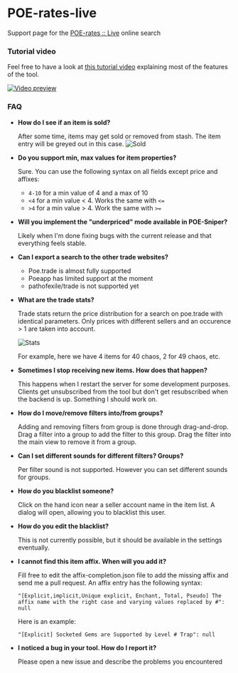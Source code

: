 # POE-rates-live
Support page for the [POE-rates :: Live](http://poe-rates.com/live) online search

### Tutorial video
Feel free to have a look at [this tutorial video](https://www.youtube.com/watch?v=MjHsYp2cLMc) explaining most of the features of the tool.

[![Video preview](https://i.imgur.com/TVh0t1k.png)](https://www.youtube.com/watch?v=MjHsYp2cLMc)

### FAQ

- **How do I see if an item is sold?**

  After some time, items may get sold or removed from stash. The item entry will be greyed out in this case.
  ![Sold](https://i.imgur.com/4JUwg5H.png)

- **Do you support min, max values for item properties?**
 
  Sure. You can use the following syntax on all fields except price and affixes:
  - `4-10` for a min value of 4 and a max of 10
  - `<4` for a min value < 4. Works the same with `<=`
  - `>4` for a min value > 4. Work the same with `>=`

- **Will you implement the "underpriced" mode available in POE-Sniper?**

  Likely when I'm done fixing bugs with the current release and that everything feels stable.
  
- **Can I export a search to the other trade websites?**

  - Poe.trade is almost fully supported
  - Poeapp has limited support at the moment
  - pathofexile/trade is not supported yet
  
- **What are the trade stats?**
  
  Trade stats return the price distribution for a search on poe.trade with identical parameters. Only prices with different sellers and an occurence > 1 are taken into account.
  
  ![Stats](https://i.imgur.com/btjVsg0.png)
  
  For example, here we have 4 items for 40 chaos, 2 for 49 chaos, etc.

- **Sometimes I stop receiving new items. How does that happen?**
  
  This happens when I restart the server for some development purposes. Clients get unsubscribed from the tool but don't get resubscribed when the backend is up. Something I should work on.
  
- **How do I move/remove filters into/from groups?**

  Adding and removing filters from group is done through drag-and-drop. Drag a filter into a group to add the filter to this group. Drag the filter into the main view to remove it from a group.
  
- **Can I set different sounds for different filters? Groups?**

  Per filter sound is not supported. However you can set different sounds for groups.

- **How do you blacklist someone?**

  Click on the hand icon near a seller account name in the item list. A dialog will open, allowing you to blacklist this user.

- **How do you edit the blacklist?**

  This is not currently possible, but it should be available in the settings eventually.

- **I cannot find this item affix. When will you add it?**

  Fill free to edit the affix-completion.json file to add the missing affix and send me a pull request. An affix entry has the following syntax:
  
  `"[Explicit,implicit,Unique explicit, Enchant, Total, Pseudo] The affix name with the right case and varying values replaced by #": null`
  
  Here is an example:
  
  `"[Explicit] Socketed Gems are Supported by Level # Trap": null`

- **I noticed a bug in your tool. How do I report it?**

  Please open a new issue and describe the problems you encountered
